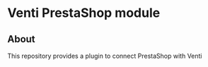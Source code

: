 # Venti PrestaShop module

## About

This repository provides a plugin to connect PrestaShop with Venti